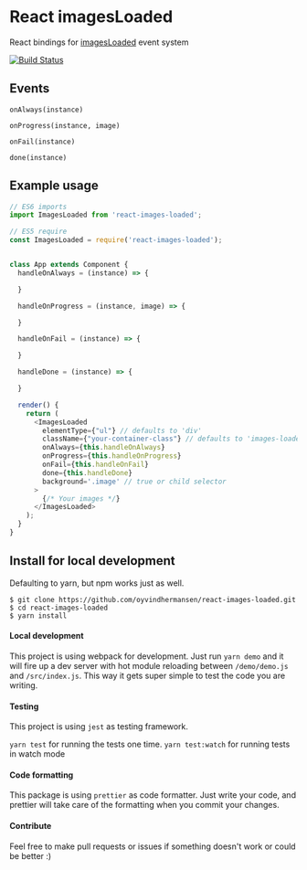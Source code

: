 # React imagesLoaded

React bindings for [imagesLoaded](http://imagesloaded.desandro.com) event system

[![Build Status](https://travis-ci.org/oyvindhermansen/react-images-loaded.svg?branch=master)](https://travis-ci.org/oyvindhermansen/react-images-loaded)

## Events

```
onAlways(instance)

onProgress(instance, image)

onFail(instance)

done(instance)
```



## Example usage

```js
// ES6 imports
import ImagesLoaded from 'react-images-loaded';

// ES5 require
const ImagesLoaded = require('react-images-loaded');
```

```js

class App extends Component {
  handleOnAlways = (instance) => {

  }

  handleOnProgress = (instance, image) => {

  }

  handleOnFail = (instance) => {

  }

  handleDone = (instance) => {

  }

  render() {
    return (
      <ImagesLoaded
        elementType={"ul"} // defaults to 'div'
        className={"your-container-class"} // defaults to 'images-loaded-container'
        onAlways={this.handleOnAlways}
        onProgress={this.handleOnProgress}
        onFail={this.handleOnFail}
        done={this.handleDone}
        background='.image' // true or child selector
      >
        {/* Your images */}
      </ImagesLoaded>
    );
  }
}
```

## Install for local development
Defaulting to yarn, but npm works just as well.

```
$ git clone https://github.com/oyvindhermansen/react-images-loaded.git
$ cd react-images-loaded
$ yarn install
```

#### Local development
This project is using webpack for development. Just run `yarn demo` and it will fire up a dev server with hot module reloading between `/demo/demo.js` and `/src/index.js`. This way it gets super simple to test the code you are writing.

#### Testing
This project is using `jest` as testing framework.

`yarn test` for running the tests one time.
`yarn test:watch` for running tests in watch mode

#### Code formatting
This package is using `prettier` as code formatter. Just write your code, and prettier will take care of the formatting when you commit your changes.

#### Contribute

Feel free to make pull requests or issues if something doesn't work or could be better :)
